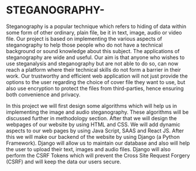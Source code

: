 # STEGANOGRAPHY-
Steganography is a popular technique which refers to hiding of data within some form of other ordinary, plain file, be it in text, image, audio or video file. Our project is based on implementing the various aspects of
steganography to help those people who do not have a
technical background or sound knowledge about this
subject. The applications of steganography are wide and
useful. Our aim is that anyone who wishes to use
steganalysis and steganography but are not able to do
so, can now reach a platform where their technical skills
do not form a barrier in their work. Our trustworthy and
efficient web application will not just provide the options
to the user regarding the choice of cover file they want
to use, but also use encryption to protect the files from
third-parties, hence ensuring both convenience and
privacy.

In this project we will first design some algorithms which
will help us in implementing the image and audio
steganography. These algorithms will be discussed
further in methodology section. After that we will design
the webpages of our website by using HTML and CSS.
We will add dynamic aspects to our web pages by using
Java Script, SAAS and React JS. After this we will make
our backend of the website by using Django (a Python
Framework). Django will allow us to maintain our
database and also will help the user to upload their text,
images and audio files. Django will also perform the
CSRF Tokens which will prevent the Cross Site Request
Forgery (CSRF) and will keep the data our users secure.
